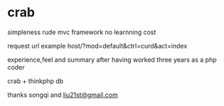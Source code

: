 crab
====

simpleness rude mvc framework no learnning cost 

request url example host/?mod=default&ctrl=curd&act=index

experience,feel and summary after having worked three years as a php coder 

crab + thinkphp db

thanks songqi and liu21st@gmail.com 
